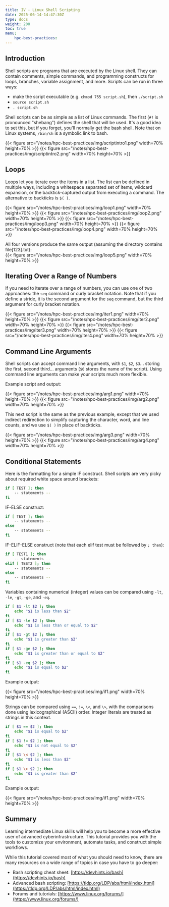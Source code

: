 ```yaml
---
title: IV - Linux Shell Scripting
date: 2025-06-14-14:47:30Z
type: docs 
weight: 200
toc: true
menu: 
    hpc-best-practices:
---
```


## Introduction

Shell scripts are programs that are executed by the Linux shell. They can contain comments, simple commands, and programming constructs for loops, branches, variable assignment, and more. Scripts can be run in three ways:

* make the script executable (e.g. `chmod 755 script.sh`), then `./script.sh`
* `source script.sh`
* `. script.sh`

Shell scripts can be as simple as a list of Linux commands. The first (`#!` is pronounced "shebang") defines the shell that will be used. It's a good idea to set this, but if you forget, you'll normally get the bash shell. Note that on Linux systems, `/bin/sh` is a symbolic link to bash.

{{< figure src="/notes/hpc-best-practices/img/scriptintro1.png" width=70% height=70% >}}
{{< figure src="/notes/hpc-best-practices/img/scriptintro2.png" width=70% height=70% >}}

## Loops

Loops let you iterate over the items in a list. The list can be defined in multiple ways, including a whitespace separated set of items, wildcard expansion, or the backtick-captured output from executing a command. The alternative to backticks is `$( )`.

{{< figure src="/notes/hpc-best-practices/img/loop1.png" width=70% height=70% >}}
{{< figure src="/notes/hpc-best-practices/img/loop2.png" width=70% height=70% >}}
{{< figure src="/notes/hpc-best-practices/img/loop3.png" width=70% height=70% >}}
{{< figure src="/notes/hpc-best-practices/img/loop4.png" width=70% height=70% >}}

All four versions produce the same output (assuming the directory contains file[123].txt):  
{{< figure src="/notes/hpc-best-practices/img/loop5.png" width=70% height=70% >}}

## Iterating Over a Range of Numbers

If you need to iterate over a range of numbers, you can use one of two approaches: the `seq` command or curly bracket notation. Note that if you define a stride, it is the second argument for the `seq` command, but the third argument for curly bracket notation.

{{< figure src="/notes/hpc-best-practices/img/iter1.png" width=70% height=70% >}}
{{< figure src="/notes/hpc-best-practices/img/iter2.png" width=70% height=70% >}}
{{< figure src="/notes/hpc-best-practices/img/iter3.png" width=70% height=70% >}}
{{< figure src="/notes/hpc-best-practices/img/iter4.png" width=70% height=70% >}}

## Command Line Arguments

Shell scripts can accept command line arguments, with `$1`, `$2`, `$3`... storing the first, second third... arguments (`$0` stores the name of the script). Using command line arguments can make your scripts much more flexible.

Example script and output:

{{< figure src="/notes/hpc-best-practices/img/arg1.png" width=70% height=70% >}}
{{< figure src="/notes/hpc-best-practices/img/arg2.png" width=70% height=70% >}}

This next script is the same as the previous example, except that we used indirect redirection to simplify capturing the character, word, and line counts, and we use `$( )` in place of backticks.

{{< figure src="/notes/hpc-best-practices/img/arg3.png" width=70% height=70% >}}
{{< figure src="/notes/hpc-best-practices/img/arg4.png" width=70% height=70% >}}

## Conditional Statements

Here is the formatting for a simple IF construct. Shell scripts are very picky about required white space around brackets:

```bash
if [ TEST ]; then
    -- statements --
fi
```

IF-ELSE construct:

```bash
if [ TEST ]; then
    -- statements --
else
    -- statements --
fi
```

IF-ELIF-ELSE construct (note that each elif test must be followed by `; then`):

```bash
if [ TEST1 ]; then
    -- statements --
elif [ TEST2 ]; then
    -- statements --
else
    -- statements --
fi
```

Variables containing numerical (integer) values can be compared using `-lt`, `-le`, `-gt`, `-ge`, and `-eq`.

```bash
if [ $1 -lt $2 ]; then
    echo "$1 is less than $2"
fi
if [ $1 -le $2 ]; then
    echo "$1 is less than or equal to $2"
fi
if [ $1 -gt $2 ]; then
    echo "$1 is greater than $2"
fi
if [ $1 -ge $2 ]; then
    echo "$1 is greater than or equal to $2"
fi
if [ $1 -eq $2 ]; then
    echo "$1 is equal to $2"
fi
```

Example output:  

{{< figure src="/notes/hpc-best-practices/img/if1.png" width=70% height=70% >}}

Strings can be compared using `==`, `!=`, `\<`, and `\>`, with the comparisons done using lexicographical (ASCII) order. Integer literals are treated as strings in this context.

```bash
if [ $1 == $2 ]; then
    echo "$1 is equal to $2"
fi
if [ $1 != $2 ]; then
    echo "$1 is not equal to $2"
fi
if [ $1 \< $2 ]; then
    echo "$1 is less than $2"
fi
if [ $1 \> $2 ]; then
    echo "$1 is greater than $2"
fi
```

Example output:

{{< figure src="/notes/hpc-best-practices/img/if1.png" width=70% height=70% >}}

## Summary

Learning intermediate Linux skills will help you to become a more effective user of advanced cyberinfrastructure. This tutorial provides you with the tools to customize your environment, automate tasks, and construct simple workflows.

While this tutorial covered most of what you should need to know, there are many resources on a wide range of topics in case you have to go deeper:

* Bash scripting cheat sheet: [https://devhints.io/bash](https://devhints.io/bash)
* Advanced bash scripting: [https://tldp.org/LDP/abs/html/index.html](https://tldp.org/LDP/abs/html/index.html)
* Forums and tutorials: [https://www.linux.org/forums/](https://www.linux.org/forums/)